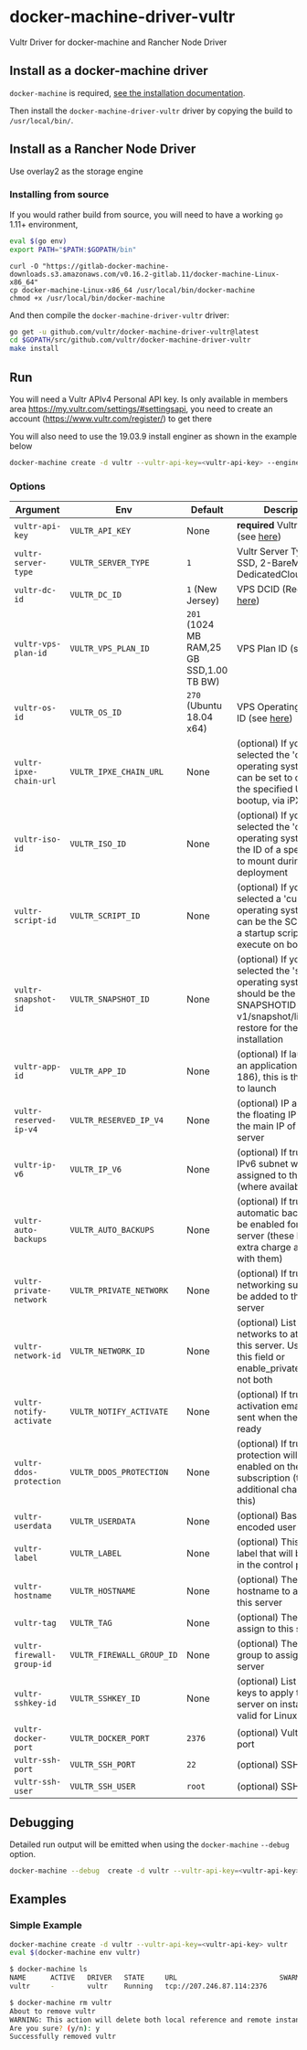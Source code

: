 # docker-machine-driver-vultr

Vultr Driver for docker-machine and Rancher Node Driver

## Install as a docker-machine driver

`docker-machine` is required, [see the installation documentation](https://gitlab.com/gitlab-org/ci-cd/docker-machine/-/blob/main/docs/install-machine.md).

Then install the `docker-machine-driver-vultr` driver by copying the build to `/usr/local/bin/`.

## Install as a Rancher Node Driver

Use overlay2 as the storage engine


### Installing from source

If you would rather build from source, you will need to have a working `go` 1.11+ environment,

```bash
eval $(go env)
export PATH="$PATH:$GOPATH/bin"
```

```
curl -O "https://gitlab-docker-machine-downloads.s3.amazonaws.com/v0.16.2-gitlab.11/docker-machine-Linux-x86_64"
cp docker-machine-Linux-x86_64 /usr/local/bin/docker-machine
chmod +x /usr/local/bin/docker-machine
```

And then compile the `docker-machine-driver-vultr` driver:

```bash
go get -u github.com/vultr/docker-machine-driver-vultr@latest
cd $GOPATH/src/github.com/vultr/docker-machine-driver-vultr
make install
```

## Run

You will need a Vultr APIv4 Personal API key. Is only available in members area <https://my.vultr.com/settings/#settingsapi>, you need to create an account (<https://www.vultr.com/register/>) to get there

You will also need to use the 19.03.9 install enginer as shown in the example below

```bash
docker-machine create -d vultr --vultr-api-key=<vultr-api-key> --engine-install-url "https://releases.rancher.com/install-docker/19.03.9.sh" <machine-name>
```

### Options

| Argument | Env | Default | Description
| --- | --- | --- | ---
| `vultr-api-key` | `VULTR_API_KEY` | None | **required** Vultr API key (see [here](https://www.vultr.com/api/#overview))
| `vultr-server-type` | `VULTR_SERVER_TYPE` | `1` | Vultr Server Type ( 1-SSD, 2-BareMetal, 3-DedicatedCloud)
| `vultr-dc-id` | `VULTR_DC_ID` | `1` (New Jersey) | VPS DCID (Region) (see [here](https://www.vultr.com/api/#regions))
| `vultr-vps-plan-id` | `VULTR_VPS_PLAN_ID` | `201` (1024 MB RAM,25 GB SSD,1.00 TB BW) | VPS Plan ID (see [here](https://www.vultr.com/api/#plans))
| `vultr-os-id` | `VULTR_OS_ID` | `270` (Ubuntu 18.04 x64) | VPS Operating System ID (see [here](https://www.vultr.com/api/#os))
| `vultr-ipxe-chain-url` | `VULTR_IPXE_CHAIN_URL` | None | (optional) If you've selected the 'custom' operating system, this can be set to chainload the specified URL on bootup, via iPXE
| `vultr-iso-id` | `VULTR_ISO_ID` | None | (optional) If you've selected the 'custom' operating system, this is the ID of a specific ISO to mount during the deployment
| `vultr-script-id` | `VULTR_SCRIPT_ID` | None | (optional) If you've not selected a 'custom' operating system, this can be the SCRIPTID of a startup script to execute on boot
| `vultr-snapshot-id` | `VULTR_SNAPSHOT_ID` | None | (optional) If you've selected the 'snapshot' operating system, this should be the SNAPSHOTID (see v1/snapshot/list) to restore for the initial installation
| `vultr-app-id` | `VULTR_APP_ID` | None | (optional) If launching an application (OSID 186), this is the APPID to launch
| `vultr-reserved-ip-v4` | `VULTR_RESERVED_IP_V4` | None | (optional) IP address of the floating IP to use as the main IP of this server
| `vultr-ip-v6` | `VULTR_IP_V6` | None | (optional) If true, an IPv6 subnet will be assigned to the machine (where available)
| `vultr-auto-backups` | `VULTR_AUTO_BACKUPS` | None | (optional) If true, automatic backups will be enabled for this server (these have an extra charge associated with them)
| `vultr-private-network` | `VULTR_PRIVATE_NETWORK` | None | (optional) If true, private networking support will be added to the new server
| `vultr-network-id` | `VULTR_NETWORK_ID` | None | (optional) List of private networks to attach to this server. Use either this field or enable_private_network, not both
| `vultr-notify-activate` | `VULTR_NOTIFY_ACTIVATE` | None | (optional) If true, an activation email will be sent when the server is ready
| `vultr-ddos-protection` | `VULTR_DDOS_PROTECTION` | None | (optional) If true, DDOS protection will be enabled on the subscription (there is an additional charge for this)
| `vultr-userdata` | `VULTR_USERDATA` | None | (optional) Base64 encoded user-data
| `vultr-label` | `VULTR_LABEL` | None | (optional) This is a text label that will be shown in the control panel
| `vultr-hostname` | `VULTR_HOSTNAME` | None | (optional) The hostname to assign to this server
| `vultr-tag` | `VULTR_TAG` | None | (optional) The tag to assign to this server
| `vultr-firewall-group-id` | `VULTR_FIREWALL_GROUP_ID` | None | (optional) The firewall group to assign to this server
| `vultr-sshkey-id` | `VULTR_SSHKEY_ID` | None | (optional) List of SSH keys to apply to this server on install (only valid for Linux/FreeBSD)
| `vultr-docker-port` | `VULTR_DOCKER_PORT` | `2376` | (optional) Vultr Docker port
| `vultr-ssh-port` | `VULTR_SSH_PORT` | `22` | (optional) SSH Port
| `vultr-ssh-user` | `VULTR_SSH_USER` | `root` | (optional) SSH User

## Debugging

Detailed run output will be emitted when using the `docker-machine` `--debug` option.

```bash
docker-machine --debug  create -d vultr --vultr-api-key=<vultr-api-key> machinename
```

## Examples

### Simple Example

```bash
docker-machine create -d vultr --vultr-api-key=<vultr-api-key> vultr
eval $(docker-machine env vultr)
```

```bash
$ docker-machine ls
NAME      ACTIVE   DRIVER   STATE     URL                         SWARM   DOCKER     ERRORS
vultr     -        vultr    Running   tcp://207.246.87.114:2376           v19.03.5

$ docker-machine rm vultr
About to remove vultr
WARNING: This action will delete both local reference and remote instance.
Are you sure? (y/n): y
Successfully removed vultr
```

